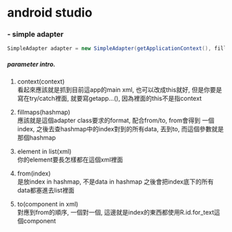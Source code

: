 # android studio

### - simple adapter


```java
SimpleAdapter adapter = new SimpleAdapter(getApplicationContext(), fillMaps, R.layout.rss, from, to);
```
##### parameter intro.
1. context(context)<br>
看起來應該就是抓到目前這app的main xml, 也可以改成this就好, 
但是你要是寫在try/catch裡面, 就要寫getapp...(), 因為裡面的this不是指context

2. fillmaps(hashmap)<br>
應該就是這個adapter class要求的format, 配合from/to, from會得到
一個index, 之後去查hashmap中的index對到的所有data, 丟到to, 
而這個參數就是那個hashmap

3. element in list(xml)<br>
你的element要長怎樣都在這個xml裡面

4. from(index)<br>
是放index in hashmap,  不是data in hashmap
之後會把index底下的所有data都塞進去list裡面
5. to(component in xml)<br>
對應到from的順序, 一個對一個, 這邊就是index的東西都使用R.id.for_text這個component


